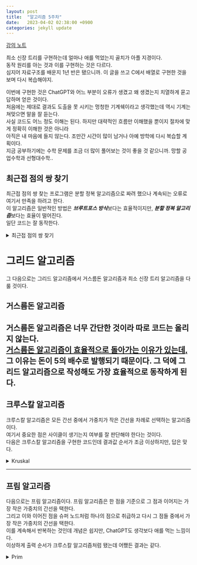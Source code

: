 ```yaml
---
layout: post
title:  "알고리즘 5주차"
date:   2023-04-02 02:38:00 +0900
categories: jekyll update
---
```

[강의 노트](https://harmonious-beluga-1f5.notion.site/5-6522bcdc0304475dafad8785e5e0e436)

최소 신장 트리를 구현하는데 얼마나 애를 먹었는지 골치가 아플 지경이다.\
동작 원리를 아는 것과 이를 구현하는 것은 다르다.\
심지어 자료구조를 배운지 1년 반은 됐으니까. 이 글을 쓰고 C에서 배열로 구현한 것을 보며 다시 복습해야지.

이번에 구현한 것은 ChatGPT와 어느 부분이 오류가 생겼고 왜 생겼는지 치열하게 묻고 답하며 얻은 것이다.\
처음에는 제대로 결과도 도출을 못 시키는 멍청한 기계쉑이라고 생각했는데 역시 기계는 쳐맞으면 말을 잘 듣는다.\
사실 코드도 어느 정도 이해는 된다. 하지만 대략적인 흐름만 이해했을 뿐이지 절차에 맞게 정확히 이해한 것은 아니라\
아직은 내 마음에 들지 않는다. 조만간 시간이 많이 남거나 아예 방학에 다시 복습할 계획이다.\
지금 공부하기에는 수학 문제를 조금 더 많이 풀어보는 것이 좋을 것 같으니까. 망할 공업수학과 선형대수학..

## 최근접 점의 쌍 찾기

최근접 점의 쌍 찾는 프로그램은 분할 정복 알고리즘으로 짜려 했으나 계속되는 오류로 여기서 만족을 하려고 한다.\
이 알고리즘은 일반적인 방법은 ***브루트포스 방식***보다는 효율적이지만, ***분할 정복 알고리즘***보다는 효율이 떨어진다.\
일단 코드는 잘 동작한다.
<details>
  <summary>최근접 점의 쌍 찾기</summary>
  {% highlight JAVA %}
import java.awt.geom.Point2D;
import java.util.ArrayList;
import java.util.List;
public class ClosestPair {
    public static void main(String[] args) {
        Point2D[] points = new Point2D.Double[10];
        for (int i = 0; i < points.length; i++) {
            points[i] = new Point2D.Double(Math.random() * 100, Math.random() * 100);
        }

        double minDistance = Double.POSITIVE_INFINITY;
        Point2D closestPoint1 = null, closestPoint2 = null;

        int gridSize = (int) Math.ceil(Math.sqrt(points.length));
        ArrayList<Point2D>[] grid = new ArrayList[gridSize * gridSize];

        for (int i = 0; i < grid.length; i++) {
            grid[i] = new ArrayList<>();
        }

        for (Point2D point : points) {
            int x = (int) Math.floor(point.getX() / (100 / gridSize));
            int y = (int) Math.floor(point.getY() / (100 / gridSize));
            grid[y * gridSize + x].add(point);
        }

        for (List<Point2D> cell : grid) {
            if (cell.isEmpty()) {
                continue;
            }

            Point2D[] cellPoints = cell.toArray(new Point2D[cell.size()]);
            for (int i = 0; i < cellPoints.length; i++) {
                for (int j = i + 1; j < cellPoints.length; j++) {
                    double distance = cellPoints[i].distance(cellPoints[j]);
                    if (distance < minDistance) {
                        minDistance = distance;
                        closestPoint1 = cellPoints[i];
                        closestPoint2 = cellPoints[j];
                    }
                }
            }

            for (int i = 0; i < grid.length; i++) {
                if (grid[i] == cell || grid[i].isEmpty()) {
                    continue;
                }

                Point2D[] otherCellPoints = grid[i].toArray(new Point2D[grid[i].size()]);
                for (Point2D point : cellPoints) {
                    for (Point2D otherPoint : otherCellPoints) {
                        double distance = point.distance(otherPoint);
                        if (distance < minDistance) {
                            minDistance = distance;
                            closestPoint1 = point;
                            closestPoint2 = otherPoint;
                        }
                    }
                }
            }
        }

        System.out.printf("Point1: (%f, %f)\n", closestPoint1.getX(), closestPoint1.getY());
        System.out.printf("Point2: (%f, %f)\n", closestPoint2.getX(), closestPoint2.getY());
        System.out.printf("Distance: %f", minDistance);
    }
}
{% endhighlight %}
</details>

# 그리드 알고리즘

그 다음으로는 그리드 알고리즘에서 거스름돈 알고리즘과 최소 신장 트리 알고리즘을 다룰 것이다.

## 거스름돈 알고리즘

거스름돈 알고리즘은 너무 간단한 것이라 따로 코드는 올리지 않는다.\
[거스름돈 알고리즘이 효율적으로 돌아가는 이유가 있는데,](https://youtu.be/LY5IfEzzzgY?t=249) 그 이유는 돈이 5의 배수로 발행되기 때문이다.
그 덕에 그리드 알고리즘으로 작성해도 가장 효율적으로 동작하게 된다.
---

## 크루스칼 알고리즘

크루스칼 알고리즘은 모든 간선 중에서 가중치가 작은 간선을 차례로 선택하는 알고리즘이다.\
여기서 중요한 점은 사이클이 생기는지 여부를 잘 판단해야 한다는 것이다.\
다음은 크루스칼 알고리즘을 구현한 코드인데 결과값 순서가 조금 이상하지만, 답은 맞다.
<details>
  <summary>Kruskal</summary>
    {% highlight JAVA %}
    import java.util.*;
    public class KruskalMST {
        public static void main(String[] args) {
            int[] cost = { 1, 1, 2, 2, 3, 4, 5, 7, 8, 9 };
            char[] v1 = { 'b', 'c', 'b', 'a', 'd', 'b', 'a', 'd', 'a', 'e' };
            char[] v2 = { 'c', 'f', 'f', 'd', 'e', 'd', 'e', 'f', 'b', 'f' };

            ArrayList<Edge> edges = new ArrayList<>();
            for (int i = 0; i < cost.length; i++) {
                edges.add(new Edge(cost[i], v1[i], v2[i]));
            }

            Collections.sort(edges);

            DisjointSet disjointSet = new DisjointSet();
            for (int i = 0; i < v1.length; i++) {
                disjointSet.makeSet(v1[i]);
                disjointSet.makeSet(v2[i]);
            }

            Set<Edge> mst = new HashSet<>();
            for (Edge edge : edges) {
                if (disjointSet.findSet(edge.v1) != disjointSet.findSet(edge.v2)) {
                    mst.add(edge);
                    disjointSet.union(edge.v1, edge.v2);
                }
            }

            System.out.println("Minimum Spanning Tree:");
            for (Edge edge : mst) {
                System.out.println(edge);
            }
        }
    }

    class Edge implements Comparable<Edge> {
        int cost;
        char v1;
        char v2;

        public Edge(int cost, char left, char right) {
            this.cost = cost;
            this.v1 = left;
            this.v2 = right;
        }

        @Override
        public int compareTo(Edge other) {
            return Integer.compare(this.cost, other.cost);
        }

        @Override
        public String toString() {
            return String.format("%c(%d)%c", v1, cost, v2);
        }
    }

    class DisjointSet {
        Map<Character, Character> parent;

        public DisjointSet() {
            parent = new HashMap<>();
        }

        public void makeSet(char node) {
            parent.put(node, node);
        }

        public char findSet(char node) {
            if (parent.get(node) == node) {
                return node;
            }
            char root = findSet(parent.get(node));
            parent.put(node, root);
            return root;
        }

        public void union(char node1, char node2) {
            char root1 = findSet(node1);
            char root2 = findSet(node2);
            parent.put(root1, root2);
        }
    }
    {% endhighlight %}
</details>

---
## 프림 알고리즘

다음으로는 프림 알고리즘이다. 프림 알고리즘은 한 점을 기준으로 그 점과 이어지는 가장 작은 가중치의 간선을 택한다.\
그리고 이와 이어진 점을 슈퍼 노드처럼 하나의 점으로 취급하고 다시 그 점들 중에서 가장 작은 가중치의 간선을 택한다.\
이를 계속해서 반복하는 것인데 개념은 쉽지만, ChatGPT도 생각보다 애를 먹는 느낌이다.\
이상하게 출력 순서가 크루스칼 알고리즘처럼 됐는데 어쨌든 결과는 같다.
<details>
  <summary>Prim</summary>
    {% highlight JAVA %}
    import java.util.*;
    public class PrimMST {
        public static void main(String[] args) {
            int[] cost = { 1, 1, 2, 2, 3, 4, 5, 7, 8, 9 };
            char[] v1 = { 'b', 'c', 'b', 'a', 'd', 'b', 'a', 'd', 'a', 'e' };
            char[] v2 = { 'c', 'f', 'f', 'd', 'e', 'd', 'e', 'f', 'b', 'f' };

            HashMap<Integer, ArrayList<Edge>> graph = new HashMap<>();
            for (int i = 0; i < cost.length; i++) {
                int left = v1[i] - 'a';
                int right = v2[i] - 'a';
                int weight = cost[i];

                // 그래프에 노드가 없는 경우 추가
                if (!graph.containsKey(left)) {
                    graph.put(left, new ArrayList<Edge>());
                }
                if (!graph.containsKey(right)) {
                    graph.put(right, new ArrayList<Edge>());
                }

                // 양방향으로 간선 추가
                graph.get(left).add(new Edge(left, right, weight));
                graph.get(right).add(new Edge(right, left, weight));
            }

            boolean[] visited = new boolean[graph.size()];
            PriorityQueue<Edge> pq = new PriorityQueue<>((e1, e2) -> e1.weight - e2.weight);

            visited[0] = true;
            for (Edge e : graph.get(0)) {
                pq.offer(e);
            }

            Set<Edge> mst = new HashSet<>();
            while (mst.size() < graph.size() - 1) {
                Edge e = pq.poll();
                if (e == null) {
                    break;
                }

                int next = visited[e.to] ? e.from : e.to;
                if (!visited[next]) {
                    visited[next] = true;
                    mst.add(e);
                    for (Edge adj : graph.get(next)) {
                        pq.offer(adj);
                    }
                }
            }

            for (Edge edge : mst) {
                System.out.println(edge);
            }
        }

        static class Edge {
            int from;
            int to;
            int weight;

            public Edge(int from, int to, int weight) {
                this.from = from;
                this.to = to;
                this.weight = weight;
            }

            @Override
            public String toString() {
                return String.format("%c(%d)%c", from + 'a', weight, to + 'a');
            }
        }
    }
    {% endhighlight %}
</details>